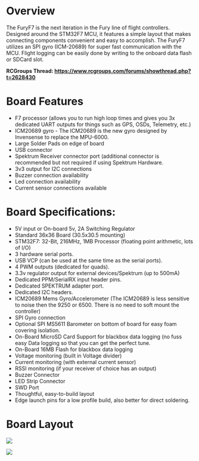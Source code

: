 # **Overview**

The FuryF7 is the next iteration in the Fury line of flight controllers.  Designed around the STM32F7 MCU, it features a simple layout that makes connecting components convenient and easy to accomplish.  The FuryF7 utilizes an SPI gyro (ICM-20689) for super fast communication with the MCU.  Flight logging can be easily done by writing to the onboard data flash or SDCard slot.  

**RCGroups Thread:  https://www.rcgroups.com/forums/showthread.php?t=2628430**

# **Board Features**

* F7 processor (allows you to run high loop times and gives you 3x dedicated UART outputs
for things such as GPS, OSDs, Telemetry, etc.)
* ICM20689 gyro - The ICM20689 is the new gyro designed by Invensense to replace the MPU-6000.
* Large Solder Pads on edge of board
* USB connector
* Spektrum Receiver connector port (additional connector is recommended but not required
if using Spektrum Hardware.
* 3v3 output for I2C connections
* Buzzer connection availability
* Led connection availability
* Current sensor connections available

# **Board Specifications:**
* 5V input or On-board 5v, 2A Switching Regulator
* Standard 36x36 Board (30.5x30.5 mounting)
* STM32F7: 32-Bit, 216MHz, 1MB Processor (floating point arithmetic, lots of I/O)
* 3 hardware serial ports.
* USB VCP (can be used at the same time as the serial ports).
* 4 PWM outputs (dedicated for quads).
* 3.3v regulator output for external devices/Spektrum (up to 500mA)
* Dedicated PPM/SerialRX input header pins.
* Dedicated SPEKTRUM adapter port.
* Dedicated I2C headers.
* ICM20689 Mems Gyro/Accelerometer (The ICM20689 is less sensitive to noise then the 9250
or 6500. There is no need to soft mount the controller)
* SPI Gyro connection
* Optional SPI MS5611 Barometer on bottom of board for easy foam covering isolation.
* On-Board MicroSD Card Support for blackbox data logging (no fuss easy Data logging so that you can get the perfect tune.
* On-Board 16MB Flash for blackbox data logging
* Voltage monitoring (built in Voltage divider)
* Current monitoring (with external current sensor)
* RSSI monitoring (if your receiver of choice has an output)
* Buzzer Connector
* LED Strip Connector
* SWD Port
* Thoughtful, easy-to-build layout
* Edge launch pins for a low profile build, also better for direct soldering.

# **Board Layout**

![](http://i.imgur.com/BG6KWYo.jpg)

![](http://i.imgur.com/Uz3TXHv.jpg)
